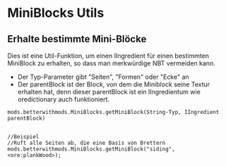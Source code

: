 # MiniBlocks Utils

## Erhalte bestimmte Mini-Blöcke

Dies ist eine Util-Funktion, um einen IIngredient für einen bestimmten MiniBlock zu erhalten, so dass man merkwürdige NBT vermeiden kann.

* Der Typ-Parameter gibt "Seiten", "Formen" oder "Ecke" an
* Der parentBlock ist der Block, von dem die Miniblock seine Textur erhalten hat, denn dieser parentBlock ist ein IIngredientum wie oredictionary auch funktioniert.

```zenscript
mods.betterwithmods.MiniBlocks.getMiniBlock(String-Typ, IIngredient parentBlock)


//Beispiel
//Ruft alle Seiten ab, die eine Basis von Brettern
mods.betterwithmods.MiniBlocks.getMiniBlock("siding", <ore:plankWood>);
```